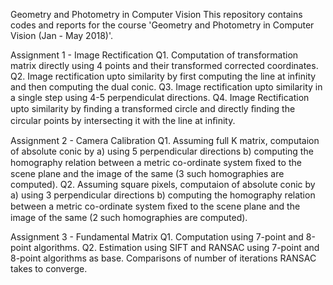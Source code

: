 Geometry and Photometry in Computer Vision
This repository contains codes and reports for the course 'Geometry and Photometry in Computer Vision (Jan - May 2018)'. 

Assignment 1 - Image Rectification
Q1. Computation of transformation matrix directly using 4 points and their transformed corrected coordinates.
Q2. Image rectification upto similarity by first computing the line at infinity and then computing the dual conic.
Q3. Image rectification upto similarity in a single step using 4-5 perpendiculat directions.
Q4. Image Rectification upto similarity by ﬁnding a transformed circle and directly ﬁnding the circular points by intersecting it with the line at inﬁnity.

Assignment 2 - Camera Calibration
Q1. Assuming full K matrix, computaion of absolute conic by a) using 5 perpendicular directions b) computing the homography relation between a metric co-ordinate system ﬁxed to the scene plane and the image of the same (3 such homographies are computed). 
Q2. Assuming square pixels, computaion of absolute conic by a) using 3 perpendicular directions b) computing the homography relation between a metric co-ordinate system ﬁxed to the scene plane and the image of the same (2 such homographies are computed). 

Assignment 3 - Fundamental Matrix 
Q1. Computation using 7-point and 8-point algorithms.
Q2. Estimation using SIFT and RANSAC using 7-point and 8-point algorithms as base. Comparisons of number of iterations RANSAC takes to converge.


